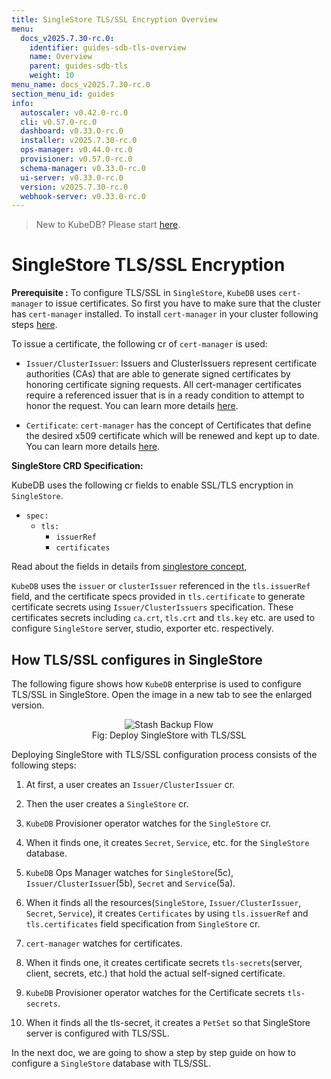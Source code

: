 ```yaml
---
title: SingleStore TLS/SSL Encryption Overview
menu:
  docs_v2025.7.30-rc.0:
    identifier: guides-sdb-tls-overview
    name: Overview
    parent: guides-sdb-tls
    weight: 10
menu_name: docs_v2025.7.30-rc.0
section_menu_id: guides
info:
  autoscaler: v0.42.0-rc.0
  cli: v0.57.0-rc.0
  dashboard: v0.33.0-rc.0
  installer: v2025.7.30-rc.0
  ops-manager: v0.44.0-rc.0
  provisioner: v0.57.0-rc.0
  schema-manager: v0.33.0-rc.0
  ui-server: v0.33.0-rc.0
  version: v2025.7.30-rc.0
  webhook-server: v0.33.0-rc.0
---
```


> New to KubeDB? Please start [here](/docs/v2025.7.30-rc.0/README).

# SingleStore TLS/SSL Encryption

**Prerequisite :** To configure TLS/SSL in `SingleStore`, `KubeDB` uses `cert-manager` to issue certificates. So first you have to make sure that the cluster has `cert-manager` installed. To install `cert-manager` in your cluster following steps [here](https://cert-manager.io/docs/installation/kubernetes/).

To issue a certificate, the following cr of `cert-manager` is used:

- `Issuer/ClusterIssuer`: Issuers and ClusterIssuers represent certificate authorities (CAs) that are able to generate signed certificates by honoring certificate signing requests. All cert-manager certificates require a referenced issuer that is in a ready condition to attempt to honor the request. You can learn more details [here](https://cert-manager.io/docs/concepts/issuer/).

- `Certificate`: `cert-manager` has the concept of Certificates that define the desired x509 certificate which will be renewed and kept up to date. You can learn more details [here](https://cert-manager.io/docs/concepts/certificate/).

**SingleStore CRD Specification:**

KubeDB uses the following cr fields to enable SSL/TLS encryption in `SingleStore`.

- `spec:`
  - `tls:`
    - `issuerRef`
    - `certificates`

Read about the fields in details from [singlestore concept](/docs/v2025.7.30-rc.0/guides/singlestore/concepts/singlestore#spectls),

`KubeDB` uses the `issuer` or `clusterIssuer` referenced in the `tls.issuerRef` field, and the certificate specs provided in `tls.certificate` to generate certificate secrets using `Issuer/ClusterIssuers` specification. These certificates secrets including `ca.crt`, `tls.crt` and `tls.key` etc. are used to configure `SingleStore` server, studio, exporter etc. respectively.

## How TLS/SSL configures in SingleStore

The following figure shows how `KubeDB` enterprise is used to configure TLS/SSL in SingleStore. Open the image in a new tab to see the enlarged version.

<figure align="center">
  <img alt="Stash Backup Flow" src="/docs/v2025.7.30-rc.0/guides/singlestore/tls/overview/images/sdb-tls.svg">
<figcaption align="center">Fig: Deploy SingleStore with TLS/SSL</figcaption>
</figure>

Deploying SingleStore with TLS/SSL configuration process consists of the following steps:

1. At first, a user creates an `Issuer/ClusterIssuer` cr.

2. Then the user creates a `SingleStore` cr.

3. `KubeDB` Provisioner operator watches for the `SingleStore` cr.

4. When it finds one, it creates `Secret`, `Service`, etc. for the `SingleStore` database.

5. `KubeDB` Ops Manager watches for `SingleStore`(5c), `Issuer/ClusterIssuer`(5b), `Secret` and `Service`(5a).

6. When it finds all the resources(`SingleStore`, `Issuer/ClusterIssuer`, `Secret`, `Service`), it creates `Certificates` by using `tls.issuerRef` and `tls.certificates` field specification from `SingleStore` cr.

7. `cert-manager` watches for certificates.

8. When it finds one, it creates certificate secrets `tls-secrets`(server, client, secrets, etc.) that hold the actual self-signed certificate.

9. `KubeDB` Provisioner operator watches for the Certificate secrets `tls-secrets`.

10. When it finds all the tls-secret, it creates a `PetSet` so that SingleStore server is configured with TLS/SSL.

In the next doc, we are going to show a step by step guide on how to configure a `SingleStore` database with TLS/SSL.
